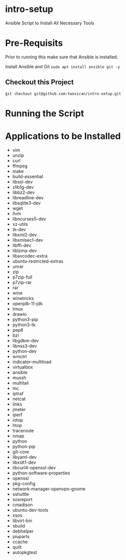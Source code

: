 # intro-setup
Ansible Script to Install All Necessary Tools

# Pre-Requisits
Prior to running this make sure that Ansible is installed.

Install Ansible and Git
`sudo apt install ansible git -y`

## Checkout this Project
`git checkout git@github.com:twovican/intro-setup.git`

# Running the Script


# Applications to be Installed

 - vim
 - unzip
 - curl
 - ffmpeg
 - make
 - build-essential
 - libssl-dev
 - zlib1g-dev
 - libbz2-dev
 - libreadline-dev
 - libsqlite3-dev
 - wget
 - llvm
 - libncurses5-dev
 - xz-utils
 - tk-dev
 - libxml2-dev
 - libxmlsec1-dev
 - libffi-dev
 - liblzma-dev
 - libavcodec-extra
 - ubuntu-restricted-extras
 - unrar
 - zip
 - p7zip-full
 - p7zip-rar
 - rar
 - wine
 - winetricks
 - openjdk-11-jdk
 - tmux
 - drawio
 - python3-pip
 - python3-tk
 - pep8
 - bzr
 - libgdbm-dev
 - libnss3-dev
 - python-dev
 - wmctrl
 - indicator-multiload
 - virtualbox
 - ansible
 - mussh
 - multitail
 - mc
 - iptraf
 - netcat
 - links
 - jmeter
 - iperf
 - iotop
 - htop
 - traceroute
 - nmap
 - python
 - python-pip
 - git-core
 - libyaml-dev
 - libxslt1-dev
 - libcurl4-openssl-dev
 - python-software-properties
 - openssl
 - pkg-config
 - network-manager-openvpn-gnome
 - sshuttle
 - sosreport
 - cmadison
 - ubuntu-dev-tools
 - xsos
 - libvirt-bin
 - sbuild
 - debhelper
 - piuparts
 - ccache
 - quilt
 - autopkgtest